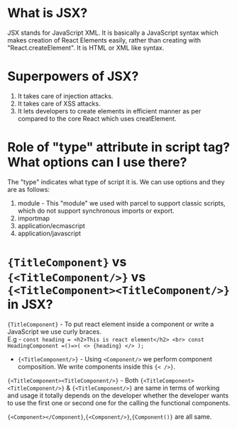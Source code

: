 # What is JSX?
JSX stands for JavaScript XML. It is basically a JavaScript syntax which makes creation of React Elements easily, rather than creating with "React.createElement". It is HTML or XML like syntax.

# Superpowers of JSX?
1. It takes care of injection attacks.
2. It takes care of XSS attacks.
3. It lets developers to create elements in efficient manner as per compared to the core React which uses creatElement.

# Role of "type" attribute in script tag? What options can I use there?
The "type" indicates what type of script it is. We can use options and they are as follows:
1. module - This "module" we used with parcel to support classic scripts, which do not support synchronous imports or export.
2. importmap
3. application/ecmascript
4. application/javascript

# `{TitleComponent}` vs `{<TitleComponent/>}` vs `{<TitleComponent><TitleComponent/>}` in JSX?

`{TitleComponent}` - To put react element inside a component or write a JavaScript we use curly braces.
<br>
E.g - `const heading = <h2>This is react element</h2>
            <br>
                const HeadingComponent =()=>(
                <>
                {heading}
                </>
            );`

- `{<TitleComponent/>}` - Using `<Component/>` we perform component composition. We write components inside this `{< />}`.

`{<TitleComponent><TitleComponent/>}` - Both `{<TitleComponent><TitleComponent/>}` & `{<TitleComponent/>}` are same in terms of working 
and usage it totally depends on the developer whether the developer wants to use the first one or second one for the calling the functional
components. 

`{<Component></Component}`,`{<Component/>}`,`{Component()}` are all same.
